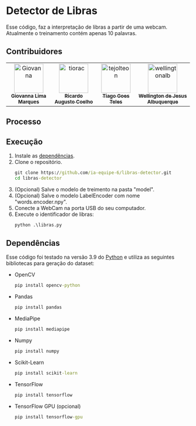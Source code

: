 # Detector de Libras

Esse código, faz a interpretação de libras a partir de uma webcam. Atualmente o treinamento contém apenas 10 palavras.

## Contribuidores

<table>
  <tr>
    <td align="center">
        <img src="https://avatars.githubusercontent.com/u/84801416?s=400&v=4" width="80px;" alt="Giovanna"/>
        <br/>
        <sub>
            <b>Giovanna Lima Marques</b>
        </sub>
	</td>
    <td align="center">
		<a href="https://github.com/tiorac">
			<img src="https://avatars.githubusercontent.com/u/1957382?v=4" width="80px;" alt="tiorac"/>
			<br/>
			<sub>
				<b>Ricardo Augusto Coelho</b>
			</sub>
		</a>
	</td>
    <td align="center">
		<a href="https://github.com/tejolteon">
			<img src="https://avatars.githubusercontent.com/u/24478131?v=4" width="80px;" alt="tejolteon"/>
			<br/>
			<sub>
				<b>Tiago Goes Teles </b>
			</sub>
		</a>
	</td>
    <td align="center">
		<a href="https://github.com/wellingtonalb">
			<img src="https://avatars.githubusercontent.com/u/64939751?v=4" width="80px;" alt="wellingtonalb"/>
			<br/>
			<sub>
				<b>Wellington de Jesus Albuquerque </b>
			</sub>
		</a>
	</td>
  </tr>
</table>

## Processo


## Execução

1. Instale as [dependências](#Dependências).
1. Clone o repositório.
    ```cmd
    git clone https://github.com/ia-equipe-6/libras-detector.git
    cd libras-detector
    ```
1. (Opcional) Salve o modelo de treimento na pasta "model".
1. (Opcional) Salve o modelo LabelEncoder com nome "words.encoder.npy".
1. Conecte a WebCam na porta USB do seu computador.
1. Execute o identificador de libras:
    ```cmd
    python .\libras.py
    ```


## Dependências

Esse código foi testado na versão 3.9 do [Python](https://www.python.org/downloads/) e utiliza as seguintes bibliotecas para geração do dataset:

* OpenCV 
    ```cmd
    pip install opencv-python
    ```
* Pandas
    ```cmd
    pip install pandas
    ```
* MediaPipe
    ```cmd
    pip install mediapipe
    ```
* Numpy
    ```cmd
    pip install numpy
    ```
* Scikit-Learn
    ```cmd
    pip install scikit-learn
    ```
* TensorFlow 
    ```cmd
    pip install tensorflow
    ```
* TensorFlow GPU (opcional)
    ```cmd
    pip install tensorflow-gpu
    ```